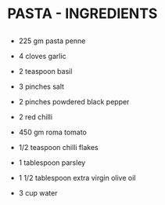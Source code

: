 #                             PASTA  -  INGREDIENTS

##  

- 225 gm pasta penne
- 4 cloves garlic
- 2 teaspoon basil
- 3 pinches salt
- 2 pinches powdered black pepper
- 2 red chilli

- 450 gm roma tomato
- 1/2 teaspoon chilli flakes
- 1 tablespoon parsley
- 1 1/2 tablespoon extra virgin olive oil
- 3 cup water